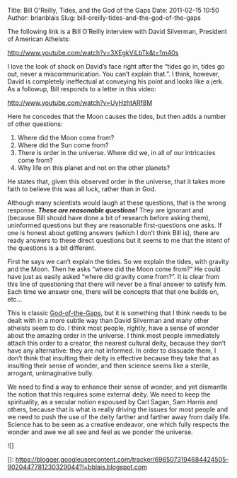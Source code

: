 Title: Bill O'Reilly, Tides, and the God of the Gaps
Date: 2011-02-15 10:50
Author: brianblais
Slug: bill-oreilly-tides-and-the-god-of-the-gaps

The following link is a Bill O’Reilly interview with David Silverman,
President of American Atheists:

<http://www.youtube.com/watch?v=3XEgkViLbTk&t=1m40s>

I love the look of shock on David’s face right after the “tides go in,
tides go out, never a miscommunication. You can’t explain that.”. I
think, however, David is completely ineffectual at conveying his point
and looks like a jerk. As a followup, Bill responds to a letter in this
video:

<http://www.youtube.com/watch?v=UyHzhtARf8M>

Here he concedes that the Moon causes the tides, but then adds a number
of other questions:

1.  Where did the Moon come from?
2.  Where did the Sun come from?
3.  There is order in the universe. Where did we, in all of our
    intricacies come from?
4.  Why life on this planet and not on the other planets?

He states that, given this observed order in the universe, that it takes
more faith to believe this was all luck, rather than in God.

Although many scientists would laugh at these questions, that is the
wrong response. ***These are reasonable questions!*** They are ignorant
and (because Bill should have done a bit of research before asking
them), uninformed questions but they are reasonable first-questions one
asks. If one is honest about getting answers (which I don’t think Bill
is), there are ready answers to these direct questions but it seems to
me that the intent of the questions is a bit different.

First he says we can’t explain the tides. So we explain the tides, with
gravity and the Moon. Then he asks “where did the Moon come from?” He
could have just as easily asked “where did gravity come from?”. It is
clear from this line of questioning that there will never be a final
answer to satisfy him. Each time we answer one, there will be concepts
that that one builds on, etc...

This is classic [God-of-the-Gaps][], but it is something that I think
needs to be dealt with in a more subtle way than David Silverman and
many other atheists seem to do. I think most people, rightly, have a
sense of wonder about the amazing order in the universe. I think most
people immediately attach this order to a creator, the nearest cultural
deity, because they don’t have any alternative: they are not informed.
In order to dissuade them, I don’t think that insulting their deity is
effective because they take that as insulting their sense of wonder, and
then science seems like a sterile, arrogant, unimaginative bully.

We need to find a way to enhance their sense of wonder, and yet
dismantle the notion that this requires some external deity. We need to
keep the spirituality, as a secular notion espoused by Carl Sagan, Sam
Harris and others, because that is what is really driving the issues for
most people and we need to push the use of the deity farther and farther
away from daily life. Science has to be seen as a creative endeavor, one
which fully respects the wonder and awe we all see and feel as we ponder
the universe.

<div class="blogger-post-footer">
![]

</div>

  [God-of-the-Gaps]: http://en.wikipedia.org/wiki/God_of_the_gaps
  []: https://blogger.googleusercontent.com/tracker/6965073194684424505-9020447781230329044?l=bblais.blogspot.com
